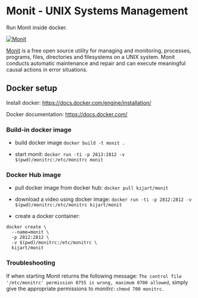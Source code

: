 # Monit - UNIX Systems Management

Run Monit inside docker.

[![Monit](https://mmonit.com/monit/img/logo.png)](https://mmonit.com/monit/)

[Monit](https://mmonit.com/monit/) is a free open source utility for managing and monitoring, processes, programs, files, directories and filesystems on a UNIX system. Monit conducts automatic maintenance and repair and can execute meaningful causal actions in error situations.

## Docker setup

Install docker: https://docs.docker.com/engine/installation/

Docker documentation: https://docs.docker.com/

### Build-in docker image

- build docker image `docker build -t monit .`

- start monit: `docker run -ti -p 2812:2812 -v $(pwd)/monitrc:/etc/monitrc monit`

### Docker Hub image

- pull docker image from docker hub: `docker pull kijart/monit`

- download a video using docker image: `docker run -ti -p 2812:2812 -v $(pwd)/monitrc:/etc/monitrc kijart/monit`

- create a docker container:

```
docker create \
  --name=monit \
  -p 2812:2812 \
  -v $(pwd)/monitrc:/etc/monitrc \
  kijart/monit
```

### Troubleshooting

If when starting Monit returns the following message: `The control file '/etc/monitrc' permission 0755 is wrong, maximum 0700 allowed`, simply give the appropriate permissions to _monitrc_: `chmod 700 monitrc`.
